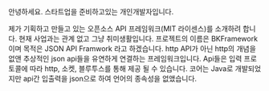 ﻿
안녕하세요. 스타트업을 준비하고있는 개인개발자입니다.

제가 기획하고 만들고 있는 오픈소스 API 프레임워크(MIT 라이센스)를 소개하려 합니다. 현재 사업과는 관계 없고 그냥 취미생활입니다. 프로젝트의 이름은 BKFramework 이며 목적은 JSON API Framwork 라고 하겠습니다. http API가 아닌 http의 개념을 없앤 추상적인 json api들을 유연하게 연결하는 프레임워크입니다. Api들은 입력 프로토콜에 따라 http, 소켓, 블루투스를 통해 제공 될 수 있습니다. 코어는 Java로 개발되었지만 api간 입출력을 json으로 하여 언어의 종속성을 없앴습니다.

﻿
